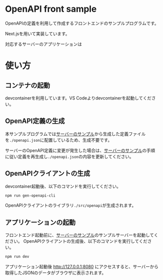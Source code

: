 # OpenAPI front sample

OpenAPIの定義を利用して作成するフロントエンドのサンプルプログラムです。

Next.jsを用いて実装しています。

対応するサーバーのアプリケーションは

# 使い方

## コンテナの起動

devcontainerを利用しています。VS Codeよりdevcontainerを起動してください。

## OpenAPI定義の生成
本サンプルプログラムでは[サーバーのサンプル](https://github.com/heartbeatsjp/openapi_server_sample)から生成した定義ファイルを`./openapi.json`に配置しているため、生成不要です。

サーバーのOpenAPI定義に変更が発生した場合は、[サーバーのサンプル](https://github.com/heartbeatsjp/openapi_server_sample)の手順に従い定義を再生成し`./openapi.json`の内容を更新してください。

## OpenAPIクライアントの生成

devcontainer起動後、以下のコマンドを実行してください。

```bash
npm run gen-openapi-cli
```
OpenAPIクライアントのライブラリ`./src/openapi`が生成されます。

## アプリケーションの起動

フロントエンド起動前に、[サーバーのサンプル](https://todo)のサンプルサーバーを起動してください。
OpenAPIクライアントの生成後、以下のコマンドを実行してください。

```bash
npm run dev
```
アプリケーション起動後 http://127.0.0.1:8080 にアクセスすると、サーバーから取得したJSONのデータがブラウザに表示されます。
